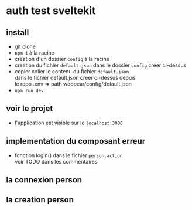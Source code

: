 # auth test sveltekit

## install

- git clone
- `npm i` à la racine
- creation d'un dossier `config` à la racine
- creation du fichier `default.json` dans le dossier `config` creer ci-dessus
- copier coller le contenu du fichier `default.json`  
  dans le fichier default.json creer ci-dessus depuis  
  le repo .env => path woopear/config/default.json
- `npm run dev`

## voir le projet

- l'application est visible sur le `localhost:3000`

## implementation du composant erreur

- fonction login() dans le fichier `person.action`  
  voir TODO dans les commentaires

## la connexion person

## la creation person

